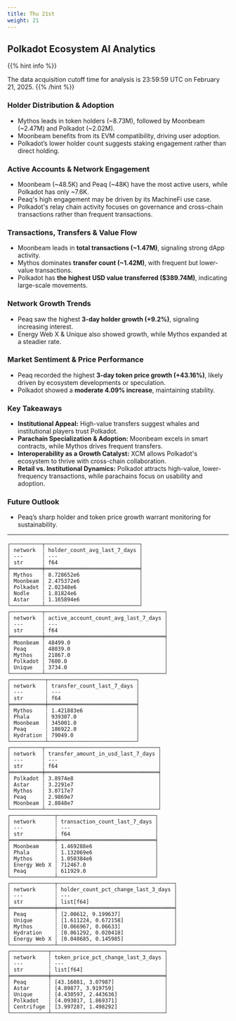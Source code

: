 ```yaml
---
title: Thu 21st
weight: 21
---
```


## **Polkadot Ecosystem AI Analytics**
{{% hint info %}}

The data acquisition cutoff time for analysis is 23:59:59 UTC on February 21, 2025.
{{% /hint %}}

### Holder Distribution & Adoption
- Mythos leads in token holders (~8.73M), followed by Moonbeam (~2.47M) and Polkadot (~2.02M).
- Moonbeam benefits from its EVM compatibility, driving user adoption.
- Polkadot’s lower holder count suggests staking engagement rather than direct holding.

### Active Accounts & Network Engagement
- Moonbeam (~48.5K) and Peaq (~48K) have the most active users, while Polkadot has only ~7.6K.
- Peaq's high engagement may be driven by its MachineFi use case.
- Polkadot's relay chain activity focuses on governance and cross-chain transactions rather than frequent transactions.

### Transactions, Transfers & Value Flow
- Moonbeam leads in **total transactions (~1.47M)**, signaling strong dApp activity.
- Mythos dominates **transfer count (~1.42M)**, with frequent but lower-value transactions.
- Polkadot has **the highest USD value transferred ($389.74M)**, indicating large-scale movements.

### Network Growth Trends
- Peaq saw the highest **3-day holder growth (+9.2%)**, signaling increasing interest.
- Energy Web X & Unique also showed growth, while Mythos expanded at a steadier rate.

### Market Sentiment & Price Performance
- Peaq recorded the highest **3-day token price growth (+43.16%)**, likely driven by ecosystem developments or speculation.
- Polkadot showed a **moderate 4.09% increase**, maintaining stability.

### Key Takeaways
- **Institutional Appeal:** High-value transfers suggest whales and institutional players trust Polkadot.
- **Parachain Specialization & Adoption:** Moonbeam excels in smart contracts, while Mythos drives frequent transfers.
- **Interoperability as a Growth Catalyst:** XCM allows Polkadot's ecosystem to thrive with cross-chain collaboration.
- **Retail vs. Institutional Dynamics:** Polkadot attracts high-value, lower-frequency transactions, while parachains focus on usability and adoption.

### Future Outlook
- Peaq’s sharp holder and token price growth warrant monitoring for sustainability.

---

```
┌──────────┬──────────────────────────────┐
│ network  ┆ holder_count_avg_last_7_days │
│ ---      ┆ ---                          │
│ str      ┆ f64                          │
╞══════════╪══════════════════════════════╡
│ Mythos   ┆ 8.728652e6                   │
│ Moonbeam ┆ 2.475372e6                   │
│ Polkadot ┆ 2.02348e6                    │
│ Nodle    ┆ 1.81824e6                    │
│ Astar    ┆ 1.165894e6                   │
└──────────┴──────────────────────────────┘
┌──────────┬──────────────────────────────────────┐
│ network  ┆ active_account_count_avg_last_7_days │
│ ---      ┆ ---                                  │
│ str      ┆ f64                                  │
╞══════════╪══════════════════════════════════════╡
│ Moonbeam ┆ 48499.0                              │
│ Peaq     ┆ 48039.0                              │
│ Mythos   ┆ 21867.0                              │
│ Polkadot ┆ 7600.0                               │
│ Unique   ┆ 3734.0                               │
└──────────┴──────────────────────────────────────┘
┌───────────┬────────────────────────────┐
│ network   ┆ transfer_count_last_7_days │
│ ---       ┆ ---                        │
│ str       ┆ f64                        │
╞═══════════╪════════════════════════════╡
│ Mythos    ┆ 1.421883e6                 │
│ Phala     ┆ 939307.0                   │
│ Moonbeam  ┆ 345001.0                   │
│ Peaq      ┆ 186922.0                   │
│ Hydration ┆ 79049.0                    │
└───────────┴────────────────────────────┘
┌──────────┬────────────────────────────────────┐
│ network  ┆ transfer_amount_in_usd_last_7_days │
│ ---      ┆ ---                                │
│ str      ┆ f64                                │
╞══════════╪════════════════════════════════════╡
│ Polkadot ┆ 3.8974e8                           │
│ Astar    ┆ 3.2291e7                           │
│ Mythos   ┆ 3.0717e7                           │
│ Peaq     ┆ 2.9869e7                           │
│ Moonbeam ┆ 2.8848e7                           │
└──────────┴────────────────────────────────────┘
┌──────────────┬───────────────────────────────┐
│ network      ┆ transaction_count_last_7_days │
│ ---          ┆ ---                           │
│ str          ┆ f64                           │
╞══════════════╪═══════════════════════════════╡
│ Moonbeam     ┆ 1.469288e6                    │
│ Phala        ┆ 1.132069e6                    │
│ Mythos       ┆ 1.050384e6                    │
│ Energy Web X ┆ 712467.0                      │
│ Peaq         ┆ 611929.0                      │
└──────────────┴───────────────────────────────┘
┌──────────────┬─────────────────────────────────────┐
│ network      ┆ holder_count_pct_change_last_3_days │
│ ---          ┆ ---                                 │
│ str          ┆ list[f64]                           │
╞══════════════╪═════════════════════════════════════╡
│ Peaq         ┆ [2.00612, 9.199637]                 │
│ Unique       ┆ [1.611224, 0.672158]                │
│ Mythos       ┆ [0.066967, 0.06633]                 │
│ Hydration    ┆ [0.061292, 0.020418]                │
│ Energy Web X ┆ [0.048685, 0.145985]                │
└──────────────┴─────────────────────────────────────┘
┌────────────┬────────────────────────────────────┐
│ network    ┆ token_price_pct_change_last_3_days │
│ ---        ┆ ---                                │
│ str        ┆ list[f64]                          │
╞════════════╪════════════════════════════════════╡
│ Peaq       ┆ [43.16081, 3.07987]                │
│ Astar      ┆ [4.89877, 3.919759]                │
│ Unique     ┆ [4.430597, 2.443636]               │
│ Polkadot   ┆ [4.093017, 1.869371]               │
│ Centrifuge ┆ [3.997287, 1.498292]               │
└────────────┴────────────────────────────────────┘
```
